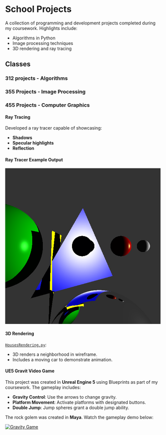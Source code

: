 # School Projects
A collection of programming and development projects completed during my coursework. Highlights include:
- Algorithms in Python
- Image processing techniques
- 3D rendering and ray tracing
## Classes 
### **312 projects - Algorithms**

### **355 Projects - Image Processing**

### **455 Projects - Computer Graphics**

#### **Ray Tracing**
Developed a ray tracer capable of showcasing:
  - **Shadows**
  - **Specular highlights**
  - **Reflection**
  
#### **Ray Tracer Example Output**
![Ray Tracer on Various Objects](CS455/RayTracerFinal/program_6-scene_2.png)

#### **3D Rendering**
[`HousesRendering.py`](CS455/3DRendering/HousesRendering.py):
  - 3D renders a neighborhood in wireframe.
  - Includes a moving car to demonstrate animation.

#### **UE5 Gravit Video Game**
This project was created in **Unreal Engine 5** using Blueprints as part of my coursework. The gameplay includes:
- **Gravity Control**: Use the arrows to change gravity.
- **Platform Movement**: Activate platforms with designated buttons.
- **Double Jump**: Jump spheres grant a double jump ability.

The rock golem was created in **Maya**. Watch the gameplay demo below:

[![Gravity Game](https://img.youtube.com/vi/dummythumbnail.jpg)](https://drive.google.com/file/d/1SeWYGrSVbLvafB8l22DgEIOayhqYdU9N/view?usp=drive_link)

